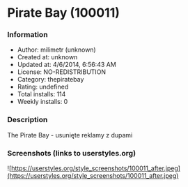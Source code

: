 # Pirate Bay (100011)

### Information
- Author: milimetr (unknown)
- Created at: unknown
- Updated at: 4/6/2014, 6:56:43 AM
- License: NO-REDISTRIBUTION
- Category: thepiratebay
- Rating: undefined
- Total installs: 114
- Weekly installs: 0


### Description
The Pirate Bay - usunięte reklamy z dupami


### Screenshots (links to userstyles.org)
![https://userstyles.org/style_screenshots/100011_after.jpeg](https://userstyles.org/style_screenshots/100011_after.jpeg)


